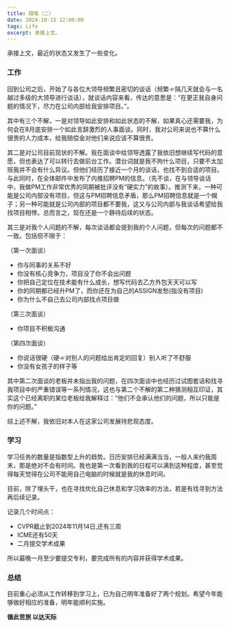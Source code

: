```yaml
---
title: 随笔（二）
date: 2024-10-15 12:00:00
tags: Life
excerpt: 承接上文。
---
```


承接上文，最近的状态又发生了一些变化。

### 工作

回到公司之后，开始了与各位大领导频繁且密切的谈话（频繁☞隔几天就会与一名越过多级的大领导进行谈话），就谈话内容来看，传达的意思是：“在更正我自身问题的情况下，尽力在公司内部给我安排项目。”。

其中有三个不解，一是对领导如此安排和如此状态的不解，如果真心还需要我，为何会在8月底安排一个如此言辞激烈的人事面谈。同时，我对公司来说也不算什么很贵的人力成本，给我赔偿金对他们来说应该不算很贵。

其二是对公司目前现状的不解。我在面谈中给领导透露了我依旧想继续写代码的意愿，但也表达了可以转行去做前台工作。潜台词就是我不拘什么项目，只要不太加班我并不会有什么异议。但他们经历了接近一个月的谈话，也找不到合适的项目。与此同时，在全体邮件中发布了内推招聘PM的信息。（先不谈，在与领导谈话中，我做PM工作非常优秀的同期被批评没有“硬实力”的故事）。推测下来，一种可能是公司内部没有项目，但这与PM招聘信息矛盾，那么PM招聘信息就是一个幌子；另一种可能就是公司内部的项目都不要我，这又与公司内部与我谈话希望给我找项目相悖。总而言之，现在还是一个静待后续的状态。

其三是对我个人问题的不解，每次谈话都会提到我的个人问题，但每次的问题都不一致。包括但不限于：

（第一次面谈）
- 你与同事的关系不好
- 你没有核心竞争力，项目没了你不会出问题
- 你把自己定位在技术能有什么成长，想写代码去乙方外包天天可以写
- 你的同期都已经升PM了，而你还在为自己的ASSIGN发愁(指没有项目)
- 你为什么不自己去公司内部找点项目做

（第三次面谈）
- 你项目不积极沟通

（第四次面谈）
- 你说话很硬（硬☞对别人的问题给出肯定的回复）别人听了不舒服
- 你没有女孩子的样子等

其中第二次面谈的老板并未指出我的问题，在四次面谈中也经历过试图套话和找寻我项目中的严重错误等一系列情况，这也与第二个不解的第二种猜测相互印证，其实这个已经离职的某位老板给我解释过：“他们不会承认他们的问题，所以只能是你的问题。”

综上述不解，我依旧对本人在这家公司发展持悲观态度。

### 学习

学习任务的数量是指数型上升的趋势。日历安排已经满满当当，一般人来约我周末，那是绝对不会有时间。我也是第一次看到我的日程可以满到这种程度，甚至觉得每天觉得在公司不能用自己电脑的时候就是我的休息时间。

目前，除了埋头干，也在寻找优化自己休息和学习效率的方法，若是有找寻到方法再后续记录。

记录几个时间点：
- CVPR截止到2024年11月14日,还有三周
- ICME还有50天
- 二月提交学术成果

所以最晚一月至少要提交专利，要完成所有的内容并获得学术成果。

### 总结

目前重心必须从工作转移到学习上，已为自己明年准备好了两个规划。希望今年能够做好相应的准备，明年能顺利实施。

**循此苦旅 以达天际**